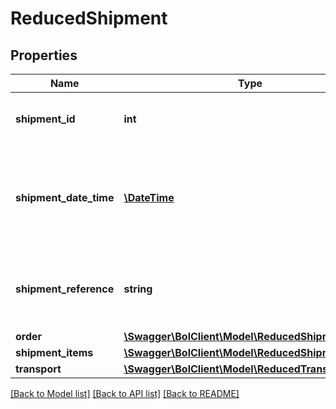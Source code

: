 # ReducedShipment

## Properties
Name | Type | Description | Notes
------------ | ------------- | ------------- | -------------
**shipment_id** | **int** | A unique identifier for this shipment. | [optional] 
**shipment_date_time** | [**\DateTime**](\DateTime.md) | The date and time in ISO 8601 format when the order item was shipped. | [optional] 
**shipment_reference** | **string** | Reference supplied by the user when this item was shipped. | [optional] 
**order** | [**\Swagger\BolClient\Model\ReducedShipmentOrder**](ReducedShipmentOrder.md) |  | 
**shipment_items** | [**\Swagger\BolClient\Model\ReducedShipmentItem[]**](ReducedShipmentItem.md) |  | 
**transport** | [**\Swagger\BolClient\Model\ReducedTransport**](ReducedTransport.md) |  | 

[[Back to Model list]](../README.md#documentation-for-models) [[Back to API list]](../README.md#documentation-for-api-endpoints) [[Back to README]](../README.md)


